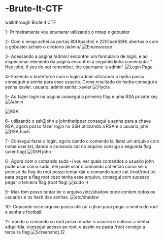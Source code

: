 # -Brute-It-CTF
walkthrough Brute It CTF

1- Primeiramente vou enumerar utilizando o nmap e gobuster

2- Com o nmap achei as portas 80(Apache) e 22(OpenSSH) abertas e com o gobuster acheio o diretorio /admin/
![Enumaracao](https://user-images.githubusercontent.com/52061729/101178822-345c7b80-3628-11eb-8037-d8aaa1116e3f.png)

3- Acessando a pagina /admin/ encontrei um formulario de login, e ao inspecionar elemento da pagina encontrei a seguinte linha comentada: " Hey john, if you do not remember, the username is admin" 
![Login Page](https://user-images.githubusercontent.com/52061729/101178889-4b02d280-3628-11eb-8d13-517519f8261b.png)

4- Fazendo o bruteforce com o login admin utilizando o hydra posso conseguir a senha para esse usuario. Como resultado do hydra consegui a senha xavier. usuario: admin senha: xavier
![Hydra](https://user-images.githubusercontent.com/52061729/101178972-640b8380-3628-11eb-8972-9de2ee2147a1.png)

5- Ao fazer login na pagina consegui a primeira flag e uma RSA private key
![Admin](https://user-images.githubusercontent.com/52061729/101179005-6ff74580-3628-11eb-8c0d-219c82eea9e6.png)

![RSA](https://user-images.githubusercontent.com/52061729/101179105-97e6a900-3628-11eb-8e54-07f684e6204e.png)

6- utilizando o ssh2john e johntheripper consegui a senha para a chave RSA, agora posso fazer login no SSH utilizando a RSA e o usuario john.
![RSA.hash](https://user-images.githubusercontent.com/52061729/101179271-c82e4780-3628-11eb-9f3b-71b4ccd3df9c.png)

7- Consegui fazer o login, agora dando o comendo ls, listei um arquivo com nome user.txt, dando o comando cat no arquivo consigo a segunda flag (user flag)
![SSH john](https://user-images.githubusercontent.com/52061729/101179368-e005cb80-3628-11eb-8b0a-1eaabd3dfcd3.png)

8- Agora com o comando sudo -l vou ver quais comandos o usuario john pode usar como sudo, ele pode usar o comando cat entao como sei q preciso da flag do root posso tentar dar o comando sudo cat /root/root.txt para pegar a flag root caso tenha esse arquivo, consegui com sucesso pegar a terceira flag (root flag)
![sudo -l](https://user-images.githubusercontent.com/52061729/101179398-e8f69d00-3628-11eb-9af1-d170b99ab33e.png)

9- Mas tbm posso tentar ler o arquivo /etc/shadow onde contem todos os usuarios e os hash das senhas.
![etc/shadow](https://user-images.githubusercontent.com/52061729/101179509-117e9700-3629-11eb-9a51-9c802053fa0c.png)

10- Copiando esse arquivo posso utilizar o jhon para pegar a senha do root a senha e football.

11- dando o comando su root posso mudar o usuario e colocar a senha adquirida, consegui acesso ao root, e assim na pasta /root consigo a terceira flag
![Screenshot_12](https://user-images.githubusercontent.com/52061729/101179577-2d823880-3629-11eb-8672-c30b83423428.png)
